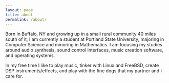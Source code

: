 ```yaml
---
layout: page
title: about
permalink: /about/
---
```


Born in Buffalo, NY and growing up in a small rural community 40 miles south of
it, I am currently a student at Portland State University, majoring in Computer
Science and minoring in Mathematics. I am focusing my studies around audio
synthesis, sound control interfaces, music creation software, and operating systems.

In my free time I like to play music, tinker with Linux and FreeBSD,
create DSP instruments/effects, 
and play with the fine dogs that my partner and I care for.
